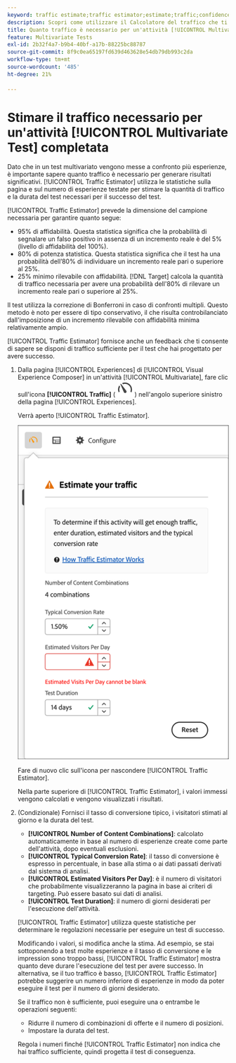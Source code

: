 ```yaml
---
keyword: traffic estimate;traffic estimator;estimate;traffic;confidence;statistical power;lift;bonferroni;conversion rate;visitors per day;duration
description: Scopri come utilizzare il Calcolatore del traffico che ti consente di sapere se disponi di traffico sufficiente per il completamento dell'attività  [!DNL Adobe Target] [!UICONTROL Multivariate Test].
title: Quanto traffico è necessario per un'attività [!UICONTROL Multivariate Test] (MVT)?
feature: Multivariate Tests
exl-id: 2b32f4a7-b9b4-40bf-a17b-88225bc88787
source-git-commit: 8f9c0ea65197fd639d463628e54db79db993c2da
workflow-type: tm+mt
source-wordcount: '485'
ht-degree: 21%

---
```


# Stimare il traffico necessario per un&#39;attività [!UICONTROL Multivariate Test] completata

Dato che in un test multivariato vengono messe a confronto più esperienze, è importante sapere quanto traffico è necessario per generare risultati significativi. [!UICONTROL Traffic Estimator] utilizza le statistiche sulla pagina e sul numero di esperienze testate per stimare la quantità di traffico e la durata del test necessari per il successo del test.

[!UICONTROL Traffic Estimator] prevede la dimensione del campione necessaria per garantire quanto segue:

* 95% di affidabilità. Questa statistica significa che la probabilità di segnalare un falso positivo in assenza di un incremento reale è del 5% (livello di affidabilità del 100%).
* 80% di potenza statistica. Questa statistica significa che il test ha una probabilità dell’80% di individuare un incremento reale pari o superiore al 25%.
* 25% minimo rilevabile con affidabilità. [!DNL Target] calcola la quantità di traffico necessaria per avere una probabilità dell&#39;80% di rilevare un incremento reale pari o superiore al 25%.

Il test utilizza la correzione di Bonferroni in caso di confronti multipli. Questo metodo è noto per essere di tipo conservativo, il che risulta controbilanciato dall&#39;imposizione di un incremento rilevabile con affidabilità minima relativamente ampio.

[!UICONTROL Traffic Estimator] fornisce anche un feedback che ti consente di sapere se disponi di traffico sufficiente per il test che hai progettato per avere successo.

1. Dalla pagina [!UICONTROL Experiences] di [!UICONTROL Visual Experience Composer] in un&#39;attività [!UICONTROL Multivariate], fare clic sull&#39;icona **[!UICONTROL Traffic]** ( ![icona Calcolatore traffico](/help/main/assets/icons/Gauge2.svg) ) nell&#39;angolo superiore sinistro della pagina [!UICONTROL Experiences].

   Verrà aperto [!UICONTROL Traffic Estimator].

   ![Interfaccia utente Calcolatore traffico](/help/main/c-activities/c-multivariate-testing/t-create-multivariate-test/assets/mvt-est.png)

   Fare di nuovo clic sull&#39;icona per nascondere [!UICONTROL Traffic Estimator].

   Nella parte superiore di [!UICONTROL Traffic Estimator], i valori immessi vengono calcolati e vengono visualizzati i risultati.

1. (Condizionale) Fornisci il tasso di conversione tipico, i visitatori stimati al giorno e la durata del test.

   * **[!UICONTROL Number of Content Combinations]**: calcolato automaticamente in base al numero di esperienze create come parte dell&#39;attività, dopo eventuali esclusioni.
   * **[!UICONTROL Typical Conversion Rate]**: il tasso di conversione è espresso in percentuale, in base alla stima o ai dati passati derivati dal sistema di analisi.
   * **[!UICONTROL Estimated Visitors Per Day]**: è il numero di visitatori che probabilmente visualizzeranno la pagina in base ai criteri di targeting. Può essere basato sui dati di analisi.
   * **[!UICONTROL Test Duration]**: il numero di giorni desiderati per l&#39;esecuzione dell&#39;attività.

   [!UICONTROL Traffic Estimator] utilizza queste statistiche per determinare le regolazioni necessarie per eseguire un test di successo.

   Modificando i valori, si modifica anche la stima. Ad esempio, se stai sottoponendo a test molte esperienze e il tasso di conversione e le impression sono troppo bassi, [!UICONTROL Traffic Estimator] mostra quanto deve durare l&#39;esecuzione del test per avere successo. In alternativa, se il tuo traffico è basso, [!UICONTROL Traffic Estimator] potrebbe suggerire un numero inferiore di esperienze in modo da poter eseguire il test per il numero di giorni desiderato.

   Se il traffico non è sufficiente, puoi eseguire una o entrambe le operazioni seguenti:

   * Ridurre il numero di combinazioni di offerte e il numero di posizioni.
   * Impostare la durata del test.

   Regola i numeri finché [!UICONTROL Traffic Estimator] non indica che hai traffico sufficiente, quindi progetta il test di conseguenza.
